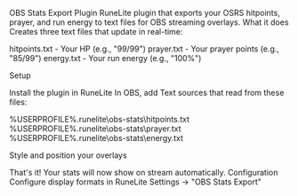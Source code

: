 OBS Stats Export Plugin
RuneLite plugin that exports your OSRS hitpoints, prayer, and run energy to text files for OBS streaming overlays.
What it does
Creates three text files that update in real-time:

hitpoints.txt - Your HP (e.g., "99/99")
prayer.txt - Your prayer points (e.g., "85/99")
energy.txt - Your run energy (e.g., "100%")

Setup

Install the plugin in RuneLite
In OBS, add Text sources that read from these files:

%USERPROFILE%\.runelite\obs-stats\hitpoints.txt
%USERPROFILE%\.runelite\obs-stats\prayer.txt
%USERPROFILE%\.runelite\obs-stats\energy.txt


Style and position your overlays

That's it! Your stats will now show on stream automatically.
Configuration
Configure display formats in RuneLite Settings → "OBS Stats Export"
